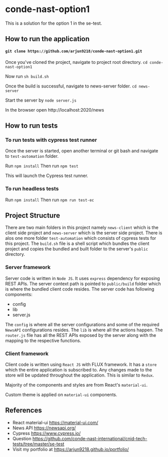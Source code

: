 # conde-nast-option1
This is a solution for the option 1 in the se-test.

## How to run the application

#### `git clone https://github.com/arjun9218/conde-nast-option1.git`

Once you've cloned the project, navigate to project root directory.
`cd conde-nast-option1`

Now run `sh build.sh`

Once the build is successful, navigate to news-server folder.
`cd news-server`

Start the server by `node server.js`

In the browser open http://localhost:2020/news

## How to run tests

### To run tests with cypress test runner
Once the server is started, open another terminal or git bash and navigate to `test-automation` folder.

Run `npm install`
Then run `npm test`

This will launch the Cypress test runner.

### To run headless tests

Run `npm install`
Then run `npm run test-ec`

## Project Structure
There are two main folders in this project namely `news-client` which is the client side project and `news-server` which is the server side project.
There is alos one more folder `test-automation` which consists of cypress tests for this project.
The `build.sh` file is a shell script which bundles the client project and copies the bundled and built folder to the server's `public` directory.

### Server framework
Server code is written in `Node JS`. It uses `express` dependency for exposing REST APIs.
The server context path is pointed to `public/build` folder which is where the bundled client code resides.
The server code has following components:
 - config
 - lib
 - server.js

The `config` is where all the server configurations and some of the required `NewsAPI` configurations resides.
The `lib` is where all the actions happen. The `router.js` file has all the REST APIs exposed by the server along with the mapping to the respective functions.

### Client framework
Client code is written using `React JS` with FLUX framework.
It has a `store` which the entire application is subscribed to. Any changes made to the store will be updated throughout the application. This is similar to `Redux`.

Majority of the components and styles are from React's `material-ui`.

Custom theme is applied on `material-ui` components.

## References

 - React material-ui https://material-ui.com/
 - News API https://newsapi.org/
 - Cypress https://www.cypress.io/
 - Question https://github.com/conde-nast-international/cnid-tech-tests/tree/master/se-test
 - Visit my portfolio at https://arjun9218.github.io/portfolio/
